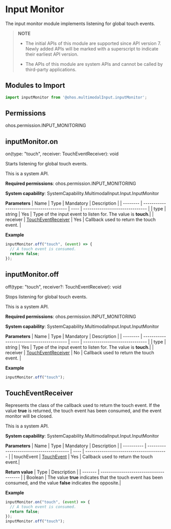 # Input Monitor

The input monitor module implements listening for global touch events.

> **NOTE**<br>
> - The initial APIs of this module are supported since API version 7. Newly added APIs will be marked with a superscript to indicate their earliest API version.
>
> - The APIs of this module are system APIs and cannot be called by third-party applications.


## Modules to Import


```js
import inputMonitor from '@ohos.multimodalInput.inputMonitor';
```


## Permissions

ohos.permission.INPUT_MONITORING


## inputMonitor.on

on(type: "touch", receiver: TouchEventReceiver): void

Starts listening for global touch events.

This is a system API.

**Required permissions**: ohos.permission.INPUT_MONITORING

**System capability**: SystemCapability.MultimodalInput.Input.InputMonitor

  **Parameters**
| Name      | Type                                      | Mandatory  | Description                  |
| -------- | ----------------------------------------- | ---- | ------------------------------- |
| type     | string                                    | Yes  | Type of the input event to listen for. The value is **touch**.|
| receiver | [TouchEventReceiver](#toucheventreceiver) | Yes  | Callback used to return the touch event.         |

  **Example**

```js
inputMonitor.off("touch", (event) => {
  // A touch event is consumed.
  return false;
});
```


## inputMonitor.off

off(type: "touch", receiver?: TouchEventReceiver): void

Stops listening for global touch events.

This is a system API.

**Required permissions**: ohos.permission.INPUT_MONITORING

**System capability**: SystemCapability.MultimodalInput.Input.InputMonitor

  **Parameters**
| Name      | Type                                      | Mandatory  | Description                  |
| -------- | ----------------------------------------- | ---- | ------------------------------- |
| type     | string                                    | Yes  | Type of the input event to listen for. The value is **touch**.|
| receiver | [TouchEventReceiver](#toucheventreceiver) | No  | Callback used to return the touch event.         |

  **Example**

```js
inputMonitor.off("touch");
```


## TouchEventReceiver

Represents the class of the callback used to return the touch event. If the value **true** is returned, the touch event has been consumed, and the event monitor will be closed.

This is a system API.

**System capability**: SystemCapability.MultimodalInput.Input.InputMonitor

  **Parameters**
| Name        | Type                                      | Mandatory  | Description                                      |
| ---------- | ---------------------------------------- | ---- | ---------------------------------------- |
| touchEvent | [TouchEvent](../arkui-js/js-components-common-events.md) | Yes   | Callback used to return the touch event.|

  **Return value**
| Type     | Description                                    |
| ------- | -------------------------------------- |
| Boolean | The value **true** indicates that the touch event has been consumed, and the value **false** indicates the opposite.|

  **Example**

```js
inputMonitor.on("touch", (event) => {
  // A touch event is consumed.
  return false;
});
inputMonitor.off("touch");
```
